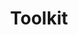 ---
title: Toolkit
emoji: 😎
colorFrom: red
colorTo: blue
sdk: gradio
sdk_version: 3.32.0
app_file: app.py
pinned: false
---